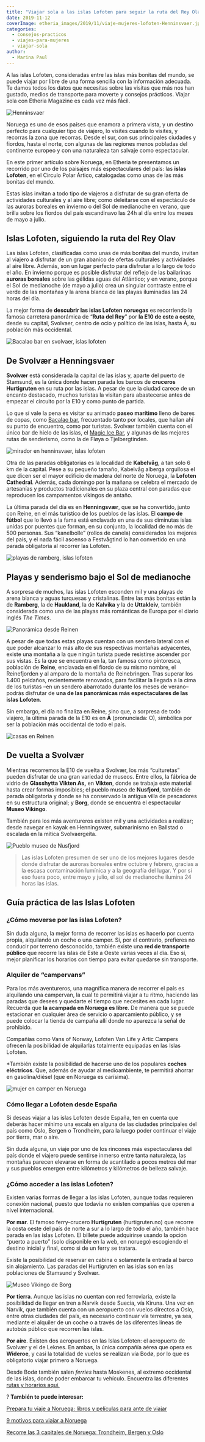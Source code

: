 ```yaml
---
title: "Viajar sola a las islas Lofoten para seguir la ruta del Rey Olav"
date: 2019-11-12
coverImage: etheria_images/2019/11/viaje-mujeres-lofoten-Henninsvaer.jpg
categories: 
  - consejos-practicos
  - viajes-para-mujeres
  - viajar-sola
author: 
  - Marina Paul
---
```


A las islas Lofoten, consideradas entre las islas más bonitas del mundo, se puede viajar 
por libre de una forma sencilla con la información adecuada. Te damos todos los datos 
que necesitas sobre las visitas que más nos han gustado, medios de transporte para 
moverte y consejos prácticos. Viajar sola con Etheria Magazine es cada vez más fácil. 

![Henninsvaer](etheria_images/2019/11/viaje-mujeres-lofoten-Henninsvaer-900x591.jpg "Bucólica imagen de Henninsvaer. © Marina Paul")

Noruega es uno de esos países que enamora a primera vista, y un destino perfecto para 
cualquier tipo de viajero, lo visites cuando lo visites, y recorras la zona que 
recorras. Desde el sur, con sus principales ciudades y fiordos, hasta el norte, con 
algunas de las regiones menos pobladas del continente europeo y con una naturaleza tan 
salvaje como espectacular. 

En este primer artículo sobre Noruega, en Etheria te presentamos un recorrido por uno de 
los paisajes más espectaculares del país: las **islas Lofoten**, en el Círculo Polar 
Ártico, catalogadas como unas de las más bonitas del mundo. 

Estas islas invitan a todo tipo de viajeros a disfrutar de su gran oferta de actividades 
culturales y al aire libre; como deleitarse con el espectáculo de las auroras boreales 
en invierno o del Sol de medianoche en verano, que brilla sobre los fiordos del país 
escandinavo las 24h al día entre los meses de mayo a julio. 

## Islas Lofoten, siguiendo la ruta del Rey Olav

Las islas Lofoten, clasificadas como unas de más bonitas del mundo, invitan al viajero a 
disfrutar de un gran abanico de ofertas culturales y actividades al aire libre. Además, 
son un lugar perfecto para disfrutar a lo largo de todo el año. En invierno porque es 
posible disfrutar del reflejo de las bailarinas **auroras boreales** sobre las gélidas 
aguas del Atlántico; y en verano, porque el Sol de medianoche (de mayo a julio) crea un 
singular contraste entre el verde de las montañas y la arena blanca de las playas 
iluminadas las 24 horas del día. 

La mejor forma de **descubrir las islas Lofoten noruegas** es recorriendo la famosa 
carretera panorámica de “**Ruta del Rey**” por **la E10 de este a oeste**, desde su 
capital, Svolvaer, centro de ocio y político de las islas, hasta Å, su población más 
occidental. 

![Bacalao bar en svolvaer, islas lofoten](etheria_images/2019/11/lofoten-Svolvaer-bar-bacalao-900x673.jpg "El Bacalao bar, uno de los lugares imprescindibles en Svolvaer. © M.P.")

## De Svolvær a Henningsvaer

**Svolvær** está considerada la capital de las islas y, aparte del puerto de Stamsund, 
es la única donde hacen parada los barcos de **cruceros Hurtigruten** en su ruta por las 
islas. A pesar de que la ciudad carece de un encanto destacado, muchos turistas la 
visitan para abastecerse antes de empezar el circuito por la E10 y como punto de 
partida. 

Lo que sí vale la pena es visitar su animado **paseo marítimo** lleno de bares de copas, 
como [Bacalao bar](https://www.bacalaobar.no/), frecuentado tanto por locales, que 
hallan ahí su punto de encuentro, como por turistas. Svolvær también cuenta con el único 
bar de hielo de las islas, el [Magic Ice 
Bar](https://www.magicice.no/listings/svolvaer-lofoten/), y algunas de las mejores rutas 
de senderismo, como la de Fløya o Tjelbergtinden. 

![mirador en henninsvaer, islas lofoten](etheria_images/2019/11/islas-lofoten-Henningsvaer-900x675.jpg "Henninsvaer, es la población más turística de Lofoten. ©M.P.")

Otra de las paradas obligatorias es la localidad de **Kabelvåg**, a tan solo 6 km de la 
capital. Pese a su pequeño tamaño, Kabelvåg alberga orgullosa el que dicen ser el mayor 
edificio de madera del norte de Noruega, la **Lofoten Cathedral**. Además, cada domingo 
por la mañana se celebra el mercado de artesanías y productos tradicionales en su plaza 
central con paradas que reproducen los campamentos vikingos de antaño. 

La última parada del día es en **Henningsvær**, que se ha convertido, junto con Reine, 
en el más turístico de los pueblos de las islas. El **campo de fútbol** que lo llevó a 
la fama está enclavado en una de sus diminutas islas unidas por puentes que forman, en 
su conjunto, la localidad de no más de 500 personas. Sus “kanelbolle” (rollos de canela) 
considerados los mejores del país, y el nada fácil ascenso a Festvågtind lo han 
convertido en una parada obligatoria al recorrer las Lofoten. 

![playas de ramberg, islas lofoten](etheria_images/2019/11/islas-lofoten-etheria-magazine-Ramberg-900x611.jpg "Idílicas playas de Ramberg (Islas Lofoten). ©M.P.")

## Playas y senderismo bajo el Sol de medianoche

A sorpresa de muchos, las islas Lofoten esconden mil y una playas de arena blanca y 
aguas turquesas y cristalinas. Entre las más bonitas están la de **Ramberg**, la de 
**Haukland**, la de **Kalvika** y la de **Uttakleiv**, también considerada como una de 
las playas más románticas de Europa por el diario inglés _The Times_. 

![Panorámica desde Reinen](etheria_images/2019/11/noruega-lofoten-Reine-900x599.jpg "Panorámica desde Reinen. ©M.P.")

A pesar de que todas estas playas cuentan con un sendero lateral con el que poder 
alcanzar lo más alto de sus respectivas montañas adyacentes, existe una montaña a la que 
ningún turista puede resistirse ascender por sus vistas. Es la que se encuentra en la, 
tan famosa como pintoresca, población de **Reine**, enclavada en el fiordo de su mismo 
nombre, el Reinefjorden y al amparo de la montaña de Reinebringen. Tras superar los 
1.400 peldaños, recientemente renovados, para facilitar la llegada a la cima de los 
turistas –en un sendero abarrotado durante los meses de verano– podrás disfrutar de 
**una de las panorámicas más espectaculares de las islas Lofoten**. 

Sin embargo, el día no finaliza en Reine, sino que, a sorpresa de todo viajero, la 
última parada de la E10 es en **Å** (pronunciada: O), simbólica por ser la población más 
occidental de todo el país. 

![casas en Reinen](etheria_images/2019/11/islas-lofoten-Reine-900x616.jpg "Imposible no enamorarse de Reinen. ©M.P.")

## De vuelta a Svolvær

Mientras recorremos la E10 de vuelta a Svolvær, los más “culturetas” pueden disfrutar de 
una gran variedad de museos. Entre ellos, la fábrica de vidrio de **Glasshytta Vikten 
As,** en **Vikten**, donde se trabaja este material hasta crear formas imposibles; el 
pueblo museo de **Nusfjord**, también de parada obligatoria y donde se ha conservado la 
antigua villa de pescadores en su estructura original; y **Borg**, donde se encuentra el 
espectacular **Museo Vikingo**. 

También para los más aventureros existen mil y una actividades a realizar; desde navegar 
en kayak en Henningsvær, submarinismo en Ballstad o escalada en la mítica Svolvaergeita. 

![Pueblo museo de Nusfjord](etheria_images/2019/11/islas-lofoten-Nusfjord-900x675.jpg "Pueblo museo de Nusfjord (islas Lofoten). ©M.P.")

> Las islas Lofoten presumen de ser uno de los mejores lugares desde donde disfrutar de 
> auroras boreales entre octubre y febrero, gracias a la escasa contaminación lumínica y a 
> la geografía del lugar. Y por si eso fuera poco, entre mayo y julio, el sol de 
> medianoche ilumina 24 horas las islas. 

## Guía práctica de las Islas Lofoten

### ¿Cómo moverse por las islas Lofoten?

Sin duda alguna, la mejor forma de recorrer las islas es hacerlo por cuenta propia, 
alquilando un coche o una camper. Si, por el contrario, prefieres no conducir por 
terreno desconocido, también existe una **red de transporte público** que recorre las 
islas de Este a Oeste varias veces al día. Eso sí, mejor planificar los horarios con 
tiempo para evitar quedarse sin transporte. 

### Alquiler de “campervans”

Para los más aventureros, una magnífica manera de recorrer el país es alquilando una 
campervan, la cual te permitirá viajar a tu ritmo, haciendo las paradas que desees y 
quedarte el tiempo que necesites en cada lugar. Recuerda que **la acampada en Noruega es 
libre**. De manera que se puede estacionar en cualquier área de servicio o aparcamiento 
público, y se puede colocar la tienda de campaña allí donde no aparezca la señal de 
prohibido. 

Compañías como Vans of Norway, Lofoten Van Life y Artic Campers ofrecen la posibilidad 
de alquilarlas totalmente equipadas en las Islas Lofoten. 

\*También existe la posibilidad de hacerse uno de los populares **coches eléctricos**. 
Que, además de ayudar al medioambiente, te permitirá ahorrar en gasolina/diésel (que en 
Noruega es carísima). 

![mujer en camper en Noruega](etheria_images/2019/11/noruega-Camper-Van.jpg "En camper, otro modo de recorrer Noruega. ©M.P.")

### Cómo llegar a Lofoten desde España

Si deseas viajar a las islas Lofoten desde España, ten en cuenta que deberás hacer 
mínimo una escala en alguna de las ciudades principales del país como Oslo, Bergen o 
Trondheim, para la luego poder continuar el viaje por tierra, mar o aire. 

Sin duda alguna, un viaje por uno de los rincones más espectaculares del país donde el 
viajero puede sentirse inmerso entre tanta naturaleza, las montañas parecen elevarse en 
forma de acantilado a pocos metros del mar y sus pueblos emergen entre kilómetros y 
kilómetros de belleza salvaje. 

### ¿Cómo acceder a las islas Lofoten?

Existen varias formas de llegar a las islas Lofoten, aunque todas requieren conexión 
nacional, puesto que todavía no existen compañías que operen a nivel internacional. 

**Por mar**. El famoso ferry-crucero **Hurtigruten** (hurtigruten.no) que recorre la 
costa oeste del país de norte a sur a lo largo de todo el año, también hace parada en 
las islas Lofoten. El billete puede adquirirse usando la opción “puerto a puerto” (solo 
disponible en la web, en noruego) escogiendo el destino inicial y final, como si de un 
ferry se tratara. 

Existe la posibilidad de reservar en cabina o solamente la entrada al barco sin 
alojamiento. Las paradas del Hurtigruten en las islas son en las poblaciones de Stamsund 
y Svolvær. 

![Museo Vikingo de Borg](etheria_images/2019/11/islas-lofoten-Museo-Vikingo-Borg-900x568.jpg "Museo Vikingo de Borg. ©M.P.")

**Por tierra**. Aunque las islas no cuentan con red ferroviaria, existe la posibilidad 
de llegar en tren a Narvik desde Suecia, vía Kiruna. Una vez en Narvik, que también 
cuenta con un aeropuerto con vuelos directos a Oslo, entre otras ciudades del país, es 
necesario continuar vía terrestre, ya sea, mediante el alquiler de un coche o a través 
de las diferentes líneas de autobús público que recorren las islas. 

**Por aire**. Existen dos aeropuertos en las Islas Lofoten: el aeropuerto de Svolvær y 
el de Leknes. En ambas, la única compañía aérea que opera es **Wideroe**, y casi la 
totalidad de vuelos se realizan vía Bodø, por lo que es obligatorio viajar primero a 
Noruega. 

Desde Bodø también salen _ferries_ hasta Moskenes, al extremo occidental de las islas, 
donde poder embarcar tu vehículo. Encuentra las diferentes [rutas y horarios 
aquí.](https://lofoten.info/en/Ferry-and-expressboat/?Article=18) 

? **También te puede interesar:** 

[Prepara tu viaje a Noruega: libros y películas para ante de 
viajar](https://etheriamagazine.com/2020/08/18/prepara-tu-viaje-libros-series-de-noruega/) 

[9 motivos para viajar a 
Noruega](https://etheriamagazine.com/2020/07/15/9-motivos-para-viajar-a-noruega/) 

[Recorre las 3 capitales de Noruega: Trondheim, Bergen y 
Oslo](https://etheriamagazine.com/2020/01/24/que-ver-en-noruega-trondheim-bergen-y-oslo/)
